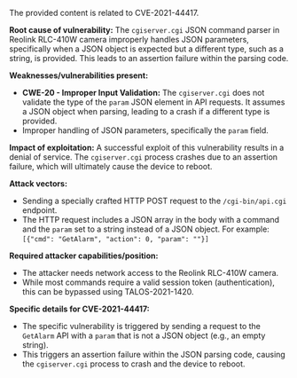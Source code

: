 The provided content is related to CVE-2021-44417.

**Root cause of vulnerability:** The `cgiserver.cgi` JSON command parser in Reolink RLC-410W camera improperly handles JSON parameters, specifically when a JSON object is expected but a different type, such as a string, is provided. This leads to an assertion failure within the parsing code.

**Weaknesses/vulnerabilities present:**
- **CWE-20 - Improper Input Validation:** The `cgiserver.cgi` does not validate the type of the `param` JSON element in API requests. It assumes a JSON object when parsing, leading to a crash if a different type is provided.
- Improper handling of JSON parameters, specifically the `param` field.

**Impact of exploitation:** A successful exploit of this vulnerability results in a denial of service. The `cgiserver.cgi` process crashes due to an assertion failure, which will ultimately cause the device to reboot.

**Attack vectors:**
- Sending a specially crafted HTTP POST request to the `/cgi-bin/api.cgi` endpoint.
- The HTTP request includes a JSON array in the body with a command and the `param` set to a string instead of a JSON object. For example: `[{"cmd": "GetAlarm", "action": 0, "param": ""}]`

**Required attacker capabilities/position:**
- The attacker needs network access to the Reolink RLC-410W camera.
- While most commands require a valid session token (authentication), this can be bypassed using TALOS-2021-1420.

**Specific details for CVE-2021-44417:**
- The specific vulnerability is triggered by sending a request to the `GetAlarm` API with a `param` that is not a JSON object (e.g., an empty string).
- This triggers an assertion failure within the JSON parsing code, causing the `cgiserver.cgi` process to crash and the device to reboot.